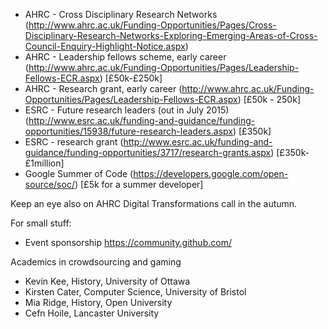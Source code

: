 * AHRC - Cross Disciplinary Research Networks (http://www.ahrc.ac.uk/Funding-Opportunities/Pages/Cross-Disciplinary-Research-Networks-Exploring-Emerging-Areas-of-Cross-Council-Enquiry-Highlight-Notice.aspx) 
* AHRC - Leadership fellows scheme, early career (http://www.ahrc.ac.uk/Funding-Opportunities/Pages/Leadership-Fellows-ECR.aspx) [£50k-£250k]
* AHRC - Research grant, early career (http://www.ahrc.ac.uk/Funding-Opportunities/Pages/Leadership-Fellows-ECR.aspx) [£50k - 250k]
* ESRC - Future research leaders (out in July 2015) (http://www.esrc.ac.uk/funding-and-guidance/funding-opportunities/15938/future-research-leaders.aspx) [£350k]
* ESRC - research grant (http://www.esrc.ac.uk/funding-and-guidance/funding-opportunities/3717/research-grants.aspx) [£350k- £1million]
* Google Summer of Code (https://developers.google.com/open-source/soc/) [£5k for a summer developer]

Keep an eye also on AHRC Digital Transformations call in the autumn.


For small stuff: 
* Event sponsorship https://community.github.com/


Academics in crowdsourcing and gaming
* Kevin Kee, History, University of Ottawa
* Kirsten Cater, Computer Science, University of Bristol
* Mia Ridge, History, Open University
* Cefn Hoile, Lancaster University
